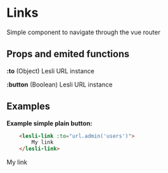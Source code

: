 
<script setup>
    import LesliLink from "./Link.vue"
</script>

# Links

Simple component to navigate through the vue router

## Props and emited functions
**:to**
(Object) Lesli URL instance 

**:button**
(Boolean) Lesli URL instance 

## Examples

**Example simple plain button:**

```html
    <lesli-link :to="url.admin('users')">
        My link
    </lesli-link>
```

<lesli-link to="holi">
    My link
</lesli-link>
